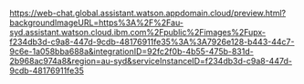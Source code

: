https://web-chat.global.assistant.watson.appdomain.cloud/preview.html?backgroundImageURL=https%3A%2F%2Fau-syd.assistant.watson.cloud.ibm.com%2Fpublic%2Fimages%2Fupx-f234db3d-c9a8-447d-9cdb-48176911fe35%3A%3A7926e128-b443-44c7-9c6e-1a058bba688a&integrationID=92fc2f0b-4b55-475b-831d-2b968ac974a8&region=au-syd&serviceInstanceID=f234db3d-c9a8-447d-9cdb-48176911fe35
